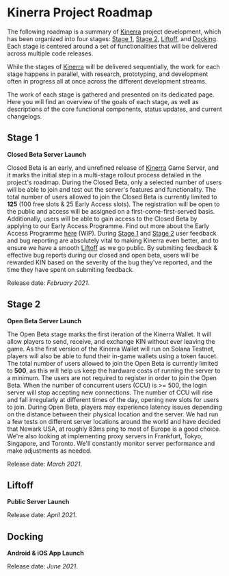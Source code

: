# Kinerra Project Roadmap

The following roadmap is a summary of [Kinerra](https://kinerra.net) project development, which has been organized into four stages: [Stage 1](#stage-1), [Stage 2](#stage-2), [Liftoff](#liftoff), and [Docking](#docking). Each stage is centered around a set of functionalities that will be delivered across multiple code releases.

While the stages of [Kinerra](https://kinerra.net) will be delivered sequentially, the work for each stage happens in parallel, with research, prototyping, and development often in progress all at once across the different development streams.

The work of each stage is gathered and presented on its dedicated page. Here you will find an overview of the goals of each stage, as well as descriptions of the core functional components, status updates, and current changelogs.

## Stage 1

**Closed Beta Server Launch**

Closed Beta is an early, and unrefined release of [Kinerra](https://kinerra.net) Game Server, and it marks the initial step in a multi-stage rollout process detailed in the project's roadmap. During the Closed Beta, only a selected number of users will be able to join and test out the server's features and functionality. The total number of users allowed to join the Closed Beta is currently limited to **125** (100 free slots & 25 Early Access slots). The registration will be open to the public and access will be assigned on a first-come-first-served basis. Additionally, users will be able to gain access to the Closed Beta by applying to our Early Access Programme. Find out more about the Early Access Programme [here](link) (WIP).
During [Stage 1](#stage-1) and [Stage 2](#stage-2) user feedback and bug reporting are absolutely vital to making Kinerra even better, and to ensure we have a smooth [Liftoff](#liftoff) as we go public. By submiting feedback & effective bug reports during our closed and open beta, users will be rewarded KIN based on the severity of the bug they've reported, and the time they have spent on submiting feedback.

Release date: *February 2021*.

## Stage 2

**Open Beta Server Launch**

The Open Beta stage marks the first iteration of the Kinerra Wallet. It will allow players to send, receive, and exchange KIN without ever leaving the game. As the first version of the Kinerra Wallet will run on Solana Testnet, players will also be able to fund their in-game wallets using a token faucet. The total number of users allowed to join the Open Beta is currently limited to **500**, as this will help us keep the hardware costs of running the server to a minimum. The users are not required to register in order to join the Open Beta. When the number of concurrent users (CCU) is >= 500, the login server will stop accepting new connections. The number of CCU will rise and fall irregularly at different times of the day, opening new slots for users to join. During Open Beta, players may experience latency issues depending on the distance between their physical location and the server. We had run a few tests on different server locations around the world and have decided that Newark USA, at roughly 83ms ping to most of Europe is a good choice. We're also looking at implementing proxy servers in Frankfurt, Tokyo, Singapore, and Toronto. We'll constantly monitor server performance and make adjustments as needed.

Release date: *March 2021*.

## Liftoff

**Public Server Launch**

Release date: *April 2021*.

## Docking

**Android & iOS App Launch**

Release date: *June 2021*.
